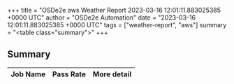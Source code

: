 +++
title = "OSDe2e aws Weather Report 2023-03-16 12:01:11.883025385 +0000 UTC"
author = "OSDe2e Automation"
date = "2023-03-16 12:01:11.883025385 +0000 UTC"
tags = ["weather-report", "aws"]
summary = "<table class=\"summary\"></table>"
+++
## Summary

| Job Name | Pass Rate | More detail |
|----------|-----------|-------------|




